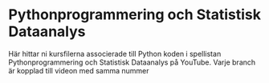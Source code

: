 # Pythonprogrammering och Statistisk Dataanalys
Här hittar ni kursfilerna associerade till Python koden i spellistan Pythonprogrammering och Statistisk Dataanalys på YouTube.
Varje branch är kopplad till videon med samma nummer